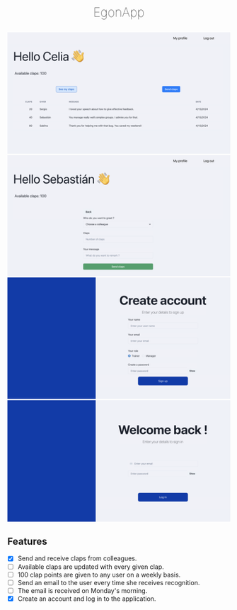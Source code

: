 <h1 align="center" style="display: block; font-weight: 100 ; margin-block-start: 1em; margin-block-end: 1em;">
EgonApp
</h1>

<img src="./public/received_claps_view.png" alt="received_claps_page" width="800" />
<img src="./public/send_claps_view.png" alt="send_claps_page" width="800" />
<img src="./public/register_view.png" alt="register_page" width="800" />
<img src="./public/login_view.png" alt="login_page" width="800" />


## Features

- [x] Send and receive claps from colleagues. 
- [ ] Available claps are updated with every given clap.
- [ ] 100 clap points are given to any user on a weekly basis.
- [ ] Send an email to the user every time she receives recognition.
- [ ] The email is received on Monday's morning.
- [x] Create an account and log in to the application.
